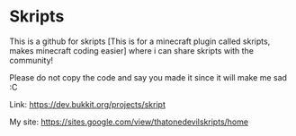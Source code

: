# Skripts
This is a github for skripts [This is for a minecraft plugin called skripts, makes minecraft coding easier] where i can share skripts with the community!

Please do not copy the code and say you made it since it will make me sad :C

Link: https://dev.bukkit.org/projects/skript


My site:
  https://sites.google.com/view/thatonedevilskripts/home
